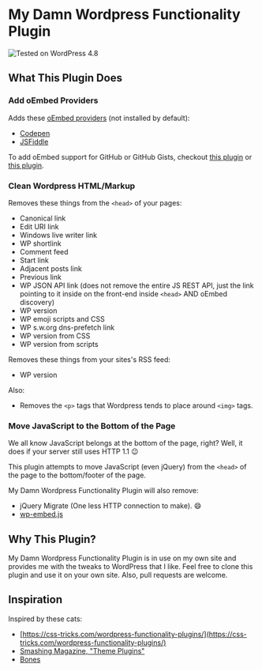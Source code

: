 My Damn Wordpress Functionality Plugin
======================================

![Tested on WordPress 4.8](https://img.shields.io/badge/wordpress-4.8%20tested-green.svg?style=flat-square)

## What This Plugin Does

### Add oEmbed Providers

Adds these [oEmbed providers](https://codex.wordpress.org/Embeds#oEmbed) (not installed by default):

  - [Codepen](https://codepen.io/)
  - [JSFiddle](https://jsfiddle.net/)

To add oEmbed support for GitHub or GitHub Gists, checkout [this plugin](https://en-ca.wordpress.org/plugins/github-embed/) or [this plugin](https://en-ca.wordpress.org/plugins/oembed-gist/).

### Clean Wordpress HTML/Markup

Removes these things from the `<head>` of your pages:

- Canonical link
- Edit URI link
- Windows live writer link
- WP shortlink
- Comment feed
- Start link
- Adjacent posts link
- Previous link
- WP JSON API link (does not remove the entire JS REST API, just the link pointing to it inside on the front-end inside `<head>` AND oEmbed discovery)
- WP version
- WP emoji scripts and CSS
- WP s.w.org dns-prefetch link
- WP version from CSS
- WP version from scripts

Removes these things from your sites's RSS feed:

- WP version

Also:

- Removes the `<p>` tags that Wordpress tends to place around `<img>` tags.

### Move JavaScript to the Bottom of the Page

We all know JavaScript belongs at the bottom of the page, right? Well, it does if your server still uses HTTP 1.1 :wink:

This plugin attempts to move JavaScript (even jQuery) from the `<head>` of the page to the bottom/footer of the page.

My Damn Wordpress Functionality Plugin will also remove:

- jQuery Migrate (One less HTTP connection to make). :smile:
- [wp-embed.js](https://wordpress.stackexchange.com/questions/211701/what-does-wp-embed-min-js-do-in-wordpress-4-4)

## Why This Plugin?

My Damn Wordpress Functionality Plugin is in use on my own site and provides me with the tweaks to WordPress that I like. Feel free to clone this plugin and use it on your own site. Also, pull requests are welcome.

## Inspiration

Inspired by these cats:

- [https://css-tricks.com/wordpress-functionality-plugins/](https://css-tricks.com/wordpress-functionality-plugins/)
- [Smashing Magazine, "Theme Plugins"](http://www.smashingmagazine.com/2011/09/how-to-create-a-wordpress-plugin/)
- [Bones](https://themble.com/bones/)
